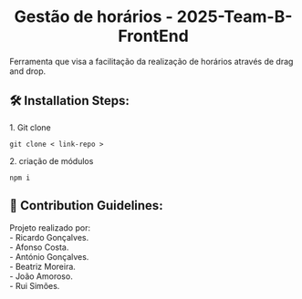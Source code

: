 <h1 align="center" id="title">Gestão de horários - 2025-Team-B-FrontEnd</h1>

<p id="description">Ferramenta que visa a facilitação da realização de horários através de drag and drop.</p>

<h2>🛠️ Installation Steps:</h2>

<p>1. Git clone</p>

```
git clone < link-repo >
```

<p>2. criação de módulos</p>

```
npm i
```

<h2>🍰 Contribution Guidelines:</h2>

Projeto realizado por:  
\- Ricardo Gonçalves.  
\- Afonso Costa.  
\- António Gonçalves.  
\- Beatriz Moreira.  
\- João Amoroso.  
\- Rui Simões.
